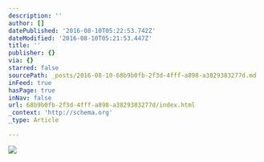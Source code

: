 ```yaml
---
description: ''
author: []
datePublished: '2016-08-10T05:22:53.742Z'
dateModified: '2016-08-10T05:21:53.447Z'
title: ''
publisher: {}
via: {}
starred: false
sourcePath: _posts/2016-08-10-68b9b0fb-2f3d-4fff-a898-a3829383277d.md
inFeed: true
hasPage: true
inNav: false
url: 68b9b0fb-2f3d-4fff-a898-a3829383277d/index.html
_context: 'http://schema.org'
_type: Article

---
```

![](https://the-grid-user-content.s3-us-west-2.amazonaws.com/c4fcec24-2b6f-4770-a3ca-c3137f1cb9b2.jpg)